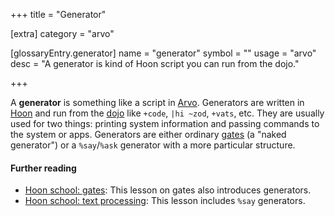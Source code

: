 +++
title = "Generator"

[extra]
category = "arvo"

[glossaryEntry.generator]
name = "generator"
symbol = ""
usage = "arvo"
desc = "A generator is kind of Hoon script you can run from the dojo."

+++

A **generator** is something like a script in [Arvo](/glossary/arvo).
Generators are written in [Hoon](/glossary/hoon) and run from the
[dojo](/glossary/dojo) like `+code`, `|hi ~zod`, `+vats`, etc. They
are usually used for two things: printing system information and passing
commands to the system or apps. Generators are either ordinary
[gates](/glossary/gate) (a "naked generator") or a `%say`/`%ask`
generator with a more particular structure.

#### Further reading

- [Hoon school: gates](/courses/hoon-school/D-gates): This lesson on gates
  also introduces generators.
- [Hoon school: text processing](/courses/hoon-school/J-stdlib-text#say-generators):
  This lesson includes `%say` generators.

